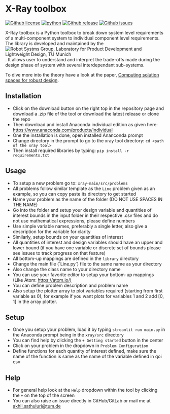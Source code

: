 X-Ray toolbox
========

[![Github license](https://img.shields.io/github/license/akhilsathuluri/x-ray-tool)](https://github.com/akhilsathuluri/x-ray-tool)
[![python](https://img.shields.io/badge/python-3.8-green)](https://github.com/akhilsathuluri/x-ray-tool)
[![Github release](https://img.shields.io/github/release/akhilsathuluri/x-ray-tool)](https://github.com/akhilsathuluri/x-ray-tool/releases)
[![Github issues](https://img.shields.io/github/issues/akhilsathuluri/x-ray-tool)](https://github.com/akhilsathuluri/x-ray-tool)


X-Ray toolbox is a Python toolbox to break down system level requirements of a multi-component system to individual component level requirements. The library is developed and maintained by the ![Robot Systms Group, Laboratory for Product Development and Lightweight Design, TU Munich](https://www.mec.ed.tum.de/en/lpl/research/research-groups/robot-systems/). It allows user to understand and interpret the trade-offs made during the design phase of system with several interdependant sub-systems. 

To dive more into the theory have a look at the paper, [Computing solution spaces for robust design](https://github.com/PhD-TUM/xray-python/files/7787066/file.pdf). 


## Installation

* Click on the download button on the right top in the repository page and download a .zip file of the tool or download the latest release or clone the repo
* Then download and install Anaconda individual edition as given here: <https://www.anaconda.com/products/individual>
* One the installation is done, open installed Ananconda prompt
* Change directory in the prompt to go to the xray tool directory: `cd <path of the xray tool>`
* Then install required libraries by typing: `pip install -r requirements.txt`
<!-- * Or for minimal installation time use `pip install streamlit, plotly, graphviz,` -->
<!-- * Wait for it to install and your tool is ready to go! -->

## Usage

* To setup a new problem go to: `xray-main/src/problems`
* All problems follow similar template as the `Line` problem given as an example, so you can copy paste its directory to get started
* Name your problem as the name of the folder (DO NOT USE SPACES IN THE NAME)
* Go into the folder and setup your design variable and quantities of interest bounds in the input folder in their respective .csv files and do not use mathematical expressions, please define numbers
* Use simple variable names, preferably a single letter, also give a description for the variable for clarity
* Similarly, setup bounds on your quantities of interest
* All quantities of interest and design variables should have an upper and lower bound (if you have one variable or discrete set of bounds please see issues to track progress on that feature)
* All bottom-up mappings are defined in the `library` directory
* Change the main file (\`Line.py\`) file to the same name as your directory
* Also change the class name to your directory name
* You can use your favorite editor to setup your bottom-up mappings (Like Atom: <https://atom.io/)>
* You can define problem description and problem name
* Also setup the plotter array to plot variables required (starting from first variable as 0), for example if you want plots for variables 1 and 2 add \[0, 1\] in the array plotter.

## Setup

* Once you setup your problem, load it by typing `streamlit run main.py` in the Anaconda prompt being in the `xray/src` directory
* You can find help by clicking the `+ Getting started` button in the center
* Click on your problem in the dropdown in `Problem Configuration`
* Define functions for each quantity of interest defined, make sure the name of the function is same as the name of the variable defined in qoi csv

## Help
* For general help look at the `Help` dropdown within the tool by clicking the `+` on the top of the screen
* You can also raise an issue directly in GitHub/GitLab or mail me at akhil.sathuluri@tum.de
